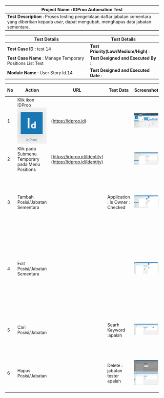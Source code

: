 | **Project Name** : IDProo Automation Test |
| --- |
| **Test Description** : Proses testing pengelolaan daftar jabatan sementara yang diberikan kepada _user_, dapat mengubah, menghapus data jabatan sementara. |


| **Test Details** | **Test Details** |
| --- | --- |
| **Test Case ID** : test 14 | **Test Priority(Low/Medium/High)** : |
| **Test Case Name** : Manage Temporary Positions List Test | **Test Designed and Executed By** : |
| **Module Name** : User Story Id.14 | **Test Designed and Executed Date** : |


| No | Action | URL | Test Data | Screenshot | Expected Output | Actual Output | Browser | Test Result | Test Comment |   
| --- | --- | --- | --- | --- | --- | --- | --- | --- | --- |
| 1 | Klik ikon IDProo ![logo_idproo](_static/logo_idproo.jpg/?sanitize=true) | (https://idproo.id) |   | ![ss_01](_static/ss_01.png/?sanitize=true) | Web akan membuka tab baru dengan url (https://idproo.id/Identity) | Web akan membuka tab baru dengan url (https://idproo.id/Identity) | Chrome ver. 80.0.3987.106 | Pass | Rafi [03/03/2020] |
| 2  | Klik pada Submenu Temporary pada Menu Positions  | [https://idproo.id/Identity](https://idproo.id/Identity) |   | ![ss_02](_static/ss_02.png/?sanitize=true) | Sistem diharapkan dapat menampilkan daftar posisi/jabatan sementara yang ada pada user | Sistem dapat menampilkan daftar daftar posisi/jabatan sementara yang ada pada user | Chrome ver. 80.0.3987.106 | Pass | Rafi [03/03/2020 |
| 3 | Tambah Posisi/Jabatan Sementara   |   | Application : Is Owner : Checked  | ![ss_03](_static/ss_03.png/?sanitize=true) | System diharapkan mampu menerima dan menyimpan penambahan posisi/jabatan sementara | System mampu menerima dan menyimpan penambahan posisi/jabatan sementara # Sebaiknya muncul notifikasi pada saat berhasil atau gagal menambahkan posisi/jabatan sementara baru dan melakukan refresh secara otomatis  | Chrome ver. 80.0.3987.106 | Pass (With A Note) | Rafi [03/03/2020 |   |
| 4 | Edit Posisi/Jabatan Sementara |   |   | ![ss_04](_static/ss_04.png/?sanitize=true) | System diharapkan mampu menerima dan menyimpan perubahan data pada posisi / jabatan sementara | System diharapkan mampu menerima dan menyimpan perubahan data pada posisi / jabatan sementara # masih terdapat miss  pada ikon mouse dan tanda disable pada menu update dan delete  # sebaiknya system dapat memberikan notifikasi apabila user berhasil atau gagal melakukan update data posisi/jabatan. | Chrome ver. 80.0.3987.106 | Pass (With Some Notes) | Rafi [03/03/2020] |
| 5 | Cari Posisi/Jabatan |   | Searh Keyword :apalah | ![ss_05](_static/ss_05.png/?sanitize=true) | System diharapkan mampu melakukan proses pencarian data berdasarkan keyword yang diinputkan | System mampu melakukan proses pencarian data berdasarkan keyword yang diinputkan dan menampilkannya # ikon sort masih butuh 2x klik sebelum berfungsi normal | Chrome ver. 80.0.3987.106 | Pass (With a Note) | Rafi [03/03/2020] |
| 6 | Hapus Posisi/Jabatan |   | Delete : jabatan tester apalah | ![ss_06](_static/ss_06.png/?sanitize=true) ![ss_07](_static/ss_07.png/?sanitize=true) | System diharapkan mampu melakukan proses penghapusan data | System mampu melakukan proses penghapusan data # masih terdapat miss  pada ikon mouse dan tanda disable pada menu update dan delete   | Chrome ver. 80.0.3987.106 | Pass (With A Note) | Rafi [03/03/2020] |   |